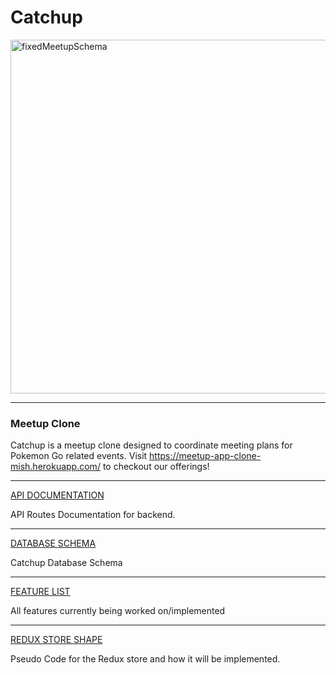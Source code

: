 # Catchup

<img width="566" alt="fixedMeetupSchema" src="https://user-images.githubusercontent.com/108594436/191627082-dcd2f45f-f7c6-4c1c-a25d-684ff367bbc4.PNG">


***
### Meetup Clone

Catchup is a meetup clone designed to coordinate meeting plans for Pokemon Go related events. Visit https://meetup-app-clone-mish.herokuapp.com/ to checkout our offerings!

***

[API DOCUMENTATION](https://github.com/MishTails/API-Project/wiki/API-Documentation)

API Routes Documentation for backend.

***
[DATABASE SCHEMA](https://github.com/MishTails/API-Project/wiki/Database-Schema)

Catchup Database Schema

***
[FEATURE LIST](https://github.com/MishTails/API-Project/wiki/Feature-List)

All features currently being worked on/implemented

***
[REDUX STORE SHAPE](https://github.com/MishTails/API-Project/wiki/Redux-Store-Shape)

Pseudo Code for the Redux store and how it will be implemented.

